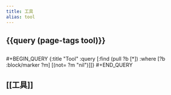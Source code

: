 ```yaml
---
title: 工具
alias: tool
---
```

## {{query (page-tags tool)}}
##
#+BEGIN_QUERY
{:title "Tool"
 :query [:find (pull ?b [*])
         :where
         [?b :block/marker ?m]
         [(not= ?m "nil")]]}
#+END_QUERY
## [[工具]]
